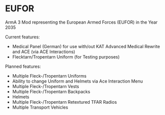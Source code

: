 # EUFOR
ArmA 3 Mod representing the European Armed Forces (EUFOR) in the Year 2035

Current features:

- Medical Panel (German) for use with/out KAT Advanced Medical Rewrite and ACE (via ACE Interactions)
- Flecktarn/Tropentarn Uniform (for Testing purposes)

Planned features:

- Multiple Fleck-/Tropentarn Uniforms
- Ability to change Uniform and Helmets via Ace Interaction Menu
- Multiple Fleck-/Tropentarn Vests
- Multiple Fleck-/Tropentarn Backpacks
- Helmets
- Multiple Fleck-/Tropentarn Retextured TFAR Radios
- Multiple Transport Vehicles
